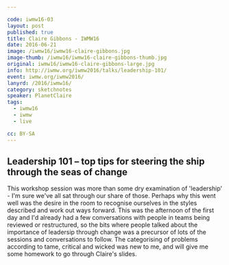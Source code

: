 ```yaml
---

code: iwmw16-03
layout: post
published: true
title: Claire Gibbons - IWMW16
date: 2016-06-21
image: /iwmw16/iwmw16-claire-gibbons.jpg
image-thumb: /iwmw16/iwmw16-claire-gibbons-thumb.jpg
original: iwmw16/iwmw16-claire-gibbons-large.jpg
info: http://iwmw.org/iwmw2016/talks/leadership-101/
event: iwmw.org/iwmw2016/
lanyrd: /2016/iwmw16/
category: sketchnotes
speaker: PlanetClaire
tags:
  - iwmw16
  - iwmw
  - live

cc: BY-SA
---
```


## Leadership 101 – top tips for steering the ship through the seas of change

This workshop session was more than some dry examination of 'leadership' - I'm sure we've all sat through our share of those. Perhaps why this went well was the desire in the room to recognise ourselves in the styles described and work out ways forward. This was the afternoon of the first day and I'd already had a few conversations with people in teams being reviewed or restructured,  so the bits where people talked about the importance of leadersip through change was a precursor of lots of the sessions and conversations to follow. The categorising of problems according to tame, critical and wicked was new to me, and will give me some homework to go through Claire's slides.
